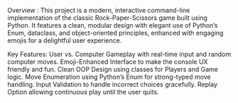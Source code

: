 Overview :
  This project is a modern, interactive command-line implementation of the classic Rock-Paper-Scissors game built using Python. 
  It features a clean, modular design with elegant use of Python’s Enum, dataclass, and object-oriented principles, enhanced with engaging emojis for a delightful user experience.


Key Features:
  User vs. Computer Gameplay with real-time input and random computer moves.
  Emoji-Enhanced Interface to make the console UX friendly and fun.
  Clean OOP Design using classes for Players and Game logic.
  Move Enumeration using Python’s Enum for strong-typed move handling.
  Input Validation to handle incorrect choices gracefully.
  Replay Option allowing continuous play until the user quits.
